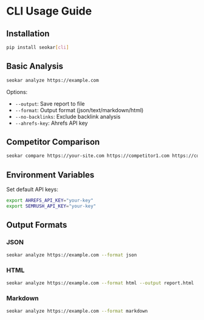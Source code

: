 # CLI Usage Guide

## Installation

```bash
pip install seokar[cli]
```

## Basic Analysis

```bash
seokar analyze https://example.com
```

Options:
- `--output`: Save report to file
- `--format`: Output format (json/text/markdown/html)
- `--no-backlinks`: Exclude backlink analysis
- `--ahrefs-key`: Ahrefs API key

## Competitor Comparison

```bash
seokar compare https://your-site.com https://competitor1.com https://competitor2.com
```

## Environment Variables

Set default API keys:

```bash
export AHREFS_API_KEY="your-key"
export SEMRUSH_API_KEY="your-key"
```

## Output Formats

### JSON
```bash
seokar analyze https://example.com --format json
```

### HTML
```bash
seokar analyze https://example.com --format html --output report.html
```

### Markdown
```bash
seokar analyze https://example.com --format markdown
```
